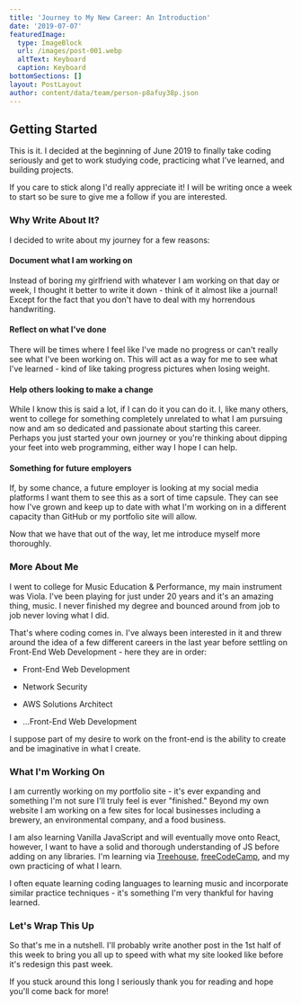 ```yaml
---
title: 'Journey to My New Career: An Introduction'
date: '2019-07-07'
featuredImage:
  type: ImageBlock
  url: /images/post-001.webp
  altText: Keyboard
  caption: Keyboard
bottomSections: []
layout: PostLayout
author: content/data/team/person-p8afuy38p.json
---
```

## Getting Started

This is it. I decided at the beginning of June 2019 to finally take coding seriously and get to work studying code, practicing what I've learned, and building projects.

If you care to stick along I'd really appreciate it! I will be writing once a week to start so be sure to give me a follow if you are interested.

### Why Write About It?

I decided to write about my journey for a few reasons:

#### Document what I am working on

Instead of boring my girlfriend with whatever I am working on that day or week, I thought it better to write it down - think of it almost like a journal! Except for the fact that you don't have to deal with my horrendous handwriting.

#### Reflect on what I've done

There will be times where I feel like I've made no progress or can't really see what I've been working on. This will act as a way for me to see what I've learned - kind of like taking progress pictures when losing weight.

#### Help others looking to make a change

While I know this is said a lot, if I can do it you can do it. I, like many others, went to college for something completely unrelated to what I am pursuing now and am so dedicated and passionate about starting this career. Perhaps you just started your own journey or you're thinking about dipping your feet into web programming, either way I hope I can help.

#### Something for future employers

If, by some chance, a future employer is looking at my social media platforms I want them to see this as a sort of time capsule. They can see how I've grown and keep up to date with what I'm working on in a different capacity than GitHub or my portfolio site will allow.

Now that we have that out of the way, let me introduce myself more thoroughly.

### More About Me

I went to college for Music Education & Performance, my main instrument was Viola. I've been playing for just under 20 years and it's an amazing thing, music. I never finished my degree and bounced around from job to job never loving what I did.

That's where coding comes in. I've always been interested in it and threw around the idea of a few different careers in the last year before settling on Front-End Web Development - here they are in order:

*   Front-End Web Development

*   Network Security

*   AWS Solutions Architect

*   ...Front-End Web Development

I suppose part of my desire to work on the front-end is the ability to create and be imaginative in what I create. 

### What I'm Working On

I am currently working on my portfolio site - it's ever expanding and something I'm not sure I'll truly feel is ever "finished." Beyond my own website I am working on a few sites for local businesses including a brewery, an environmental company, and a food business.

I am also learning Vanilla JavaScript and will eventually move onto React, however, I want to have a solid and thorough understanding of JS before adding on any libraries. I'm learning via [Treehouse](https://teamtreehouse.com/), [freeCodeCamp](https://www.freecodecamp.org/), and my own practicing of what I learn.

I often equate learning coding languages to learning music and incorporate similar practice techniques - it's something I'm very thankful for having learned.

### Let's Wrap This Up

So that's me in a nutshell. I'll probably write another post in the 1st half of this week to bring you all up to speed with what my site looked like before it's redesign this past week. 

If you stuck around this long I seriously thank you for reading and hope you'll come back for more!

